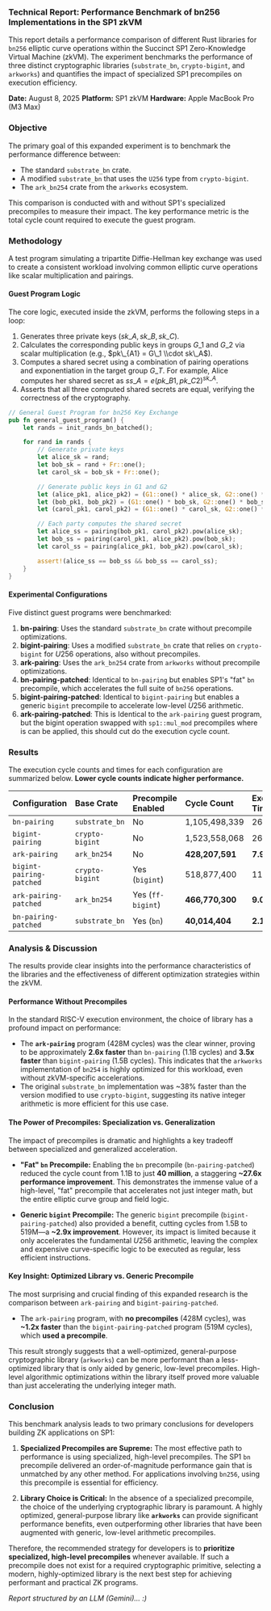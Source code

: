 ### **Technical Report: Performance Benchmark of bn256 Implementations in the SP1 zkVM**

This report details a performance comparison of different Rust libraries for `bn256` elliptic curve operations within the Succinct SP1 Zero-Knowledge Virtual Machine (zkVM). The experiment benchmarks the performance of three distinct cryptographic libraries (`substrate_bn`, `crypto-bigint`, and `arkworks`) and quantifies the impact of specialized SP1 precompiles on execution efficiency.

**Date:** August 8, 2025
**Platform:** SP1 zkVM
**Hardware:** Apple MacBook Pro (M3 Max)



### **Objective**

The primary goal of this expanded experiment is to benchmark the performance difference between:

  * The standard `substrate_bn` crate.
  * A modified `substrate_bn` that uses the `U256` type from `crypto-bigint`.
  * The `ark_bn254` crate from the `arkworks` ecosystem.

This comparison is conducted with and without SP1's specialized precompiles to measure their impact. The key performance metric is the total cycle count required to execute the guest program.



### **Methodology**

A test program simulating a tripartite Diffie-Hellman key exchange was used to create a consistent workload involving common elliptic curve operations like scalar multiplication and pairings.

#### **Guest Program Logic**

The core logic, executed inside the zkVM, performs the following steps in a loop:

1.  Generates three private keys ($sk\_A, sk\_B, sk\_C$).
2.  Calculates the corresponding public keys in groups $G\_1$ and $G\_2$ via scalar multiplication (e.g., $pk\_{A1} = G\_1 \\cdot sk\_A$).
3.  Computes a shared secret using a combination of pairing operations and exponentiation in the target group $G\_T$. For example, Alice computes her shared secret as $ss\_A = e(pk\_{B1}, pk\_{C2})^{sk\_A}$.
4.  Asserts that all three computed shared secrets are equal, verifying the correctness of the cryptography.



```rust
// General Guest Program for bn256 Key Exchange
pub fn general_guest_program() {
    let rands = init_rands_bn_batched();

    for rand in rands {
        // Generate private keys
        let alice_sk = rand;
        let bob_sk = rand + Fr::one();
        let carol_sk = bob_sk + Fr::one();

        // Generate public keys in G1 and G2
        let (alice_pk1, alice_pk2) = (G1::one() * alice_sk, G2::one() * alice_sk);
        let (bob_pk1, bob_pk2) = (G1::one() * bob_sk, G2::one() * bob_sk);
        let (carol_pk1, carol_pk2) = (G1::one() * carol_sk, G2::one() * carol_sk);

        // Each party computes the shared secret
        let alice_ss = pairing(bob_pk1, carol_pk2).pow(alice_sk);
        let bob_ss = pairing(carol_pk1, alice_pk2).pow(bob_sk);
        let carol_ss = pairing(alice_pk1, bob_pk2).pow(carol_sk);

        assert!(alice_ss == bob_ss && bob_ss == carol_ss);
    }
}
```

#### **Experimental Configurations**

Five distinct guest programs were benchmarked:

1.  **bn-pairing**: Uses the standard `substrate_bn` crate without precompile optimizations.
2.  **bigint-pairing**: Uses a modified `substrate_bn` crate that relies on `crypto-bigint` for $U256$ operations, also without precompiles.
3.  **ark-pairing**: Uses the `ark_bn254` crate from `arkworks` without precompile optimizations.
4.  **bn-pairing-patched**: Identical to `bn-pairing` but enables SP1's "fat" `bn` precompile, which accelerates the full suite of `bn256` operations.
5.  **bigint-pairing-patched**: Identical to `bigint-pairing` but enables a generic `bigint` precompile to accelerate low-level $U256$ arithmetic.
6.  **ark-pairing-patched**: This is Identical to the `ark-pairing` guest program, but the bigint operation swapped with `sp1::mul_mod` precompiles where is can be applied, this should cut do the execution cycle count. 


### **Results**

The execution cycle counts and times for each configuration are summarized below. **Lower cycle counts indicate higher performance.**

| Configuration | Base Crate | Precompile Enabled | Cycle Count | Execution Time |
| :--- | :--- | :--- | :--- | :--- |
| `bn-pairing` | `substrate_bn` | No | 1,105,498,339 | 26.8 s |
| `bigint-pairing` | `crypto-bigint` | No | 1,523,558,068 | 26.0 s |
| `ark-pairing` | `ark_bn254` | No | **428,207,591** | **7.96 s** |
| `bigint-pairing-patched` | `crypto-bigint` | Yes (`bigint`) | 518,877,400 | 11.8 s |
| `ark-pairing-patched` | `ark_bn254` | Yes (`ff-bigint`) | **466,770,300** | **9.03 s** |
| `bn-pairing-patched` | `substrate_bn` | Yes (`bn`) | **40,014,404** | **2.16 s** |


### **Analysis & Discussion**

The results provide clear insights into the performance characteristics of the libraries and the effectiveness of different optimization strategies within the zkVM.

#### **Performance Without Precompiles**

In the standard RISC-V execution environment, the choice of library has a profound impact on performance:

  * The **`ark-pairing`** program (428M cycles) was the clear winner, proving to be approximately **2.6x faster** than `bn-pairing` (1.1B cycles) and **3.5x faster** than `bigint-pairing` (1.5B cycles). This indicates that the `arkworks` implementation of `bn254` is highly optimized for this workload, even without zkVM-specific accelerations.
  * The original `substrate_bn` implementation was \~38% faster than the version modified to use `crypto-bigint`, suggesting its native integer arithmetic is more efficient for this use case.

#### **The Power of Precompiles: Specialization vs. Generalization**

The impact of precompiles is dramatic and highlights a key tradeoff between specialized and generalized acceleration.

  * **"Fat" `bn` Precompile:** Enabling the `bn` precompile (`bn-pairing-patched`) reduced the cycle count from 1.1B to just **40 million**, a staggering **\~27.6x performance improvement**. This demonstrates the immense value of a high-level, "fat" precompile that accelerates not just integer math, but the entire elliptic curve group and field logic.

  * **Generic `bigint` Precompile:** The generic `bigint` precompile (`bigint-pairing-patched`) also provided a benefit, cutting cycles from 1.5B to 519M—a **\~2.9x improvement**. However, its impact is limited because it only accelerates the fundamental $U256$ arithmetic, leaving the complex and expensive curve-specific logic to be executed as regular, less efficient instructions.

#### **Key Insight: Optimized Library vs. Generic Precompile**

The most surprising and crucial finding of this expanded research is the comparison between `ark-pairing` and `bigint-pairing-patched`.

  * The `ark-pairing` program, with **no precompiles** (428M cycles), was **\~1.2x faster** than the `bigint-pairing-patched` program (519M cycles), which **used a precompile**.

This result strongly suggests that a well-optimized, general-purpose cryptographic library (`arkworks`) can be more performant than a less-optimized library that is only aided by generic, low-level precompiles. High-level algorithmic optimizations within the library itself proved more valuable than just accelerating the underlying integer math.


### **Conclusion**

This benchmark analysis leads to two primary conclusions for developers building ZK applications on SP1:

1.  **Specialized Precompiles are Supreme:** The most effective path to performance is using specialized, high-level precompiles. The SP1 `bn` precompile delivered an order-of-magnitude performance gain that is unmatched by any other method. For applications involving `bn256`, using this precompile is essential for efficiency.

2.  **Library Choice is Critical:** In the absence of a specialized precompile, the choice of the underlying cryptographic library is paramount. A highly optimized, general-purpose library like **`arkworks`** can provide significant performance benefits, even outperforming other libraries that have been augmented with generic, low-level arithmetic precompiles.

Therefore, the recommended strategy for developers is to **prioritize specialized, high-level precompiles** whenever available. If such a precompile does not exist for a required cryptographic primitive, selecting a modern, highly-optimized library is the next best step for achieving performant and practical ZK programs.



_Report structured by an LLM (Gemini)... :)_